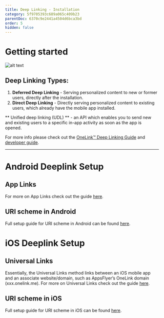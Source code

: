 ```yaml
---
title: Deep Linking - Installation
category: 5f9705393c689a065c409b23
parentDoc: 6370c9e2441a4504d6bca3bd
order: 5
hidden: false
---
```


# Getting started

    
![alt text](https://massets.appsflyer.com/wp-content/uploads/2018/03/21101417/app-installed-Recovered.png "")


## Deep Linking Types:
1. **Deferred Deep Linking** - Serving personalized content to new or former users, directly after the installation. 
2. **Direct Deep Linking** - Directly serving personalized content to existing users, which already have the mobile app installed.

** Unified deep linking (UDL) ** - an  API which enables you to send new and existing users to a specific in-app activity as soon as the app is opened.

For more info please check out the [OneLink™ Deep Linking Guide](https://support.appsflyer.com/hc/en-us/articles/208874366-OneLink-Deep-Linking-Guide#Intro) and [developer guide](https://dev.appsflyer.com/hc/docs/getting-started-1).

---

#  Android Deeplink Setup
    
## App Links
For more on App Links check out the guide [here](https://dev.appsflyer.com/hc/docs/initial-setup-for-deep-linking-and-deferred-deep-linking#procedures-for-android-app-links).

##  URI scheme in Android

Full setup guide for URI scheme in Android can be found [here](https://dev.appsflyer.com/hc/docs/initial-setup-for-deep-linking-and-deferred-deep-linking#procedures-for-uri-scheme).

#  iOS Deeplink Setup

## Universal Links 

Essentially, the Universal Links method links between an iOS mobile app and an associate website/domain, such as AppsFlyer’s OneLink domain (xxx.onelink.me). For more on Universal Links check out the guide [here](https://dev.appsflyer.com/hc/docs/dl_android_init_setup#procedures-for-uri-scheme).

## URI scheme in iOS

Full setup guide for URI scheme in iOS can be found [here](https://dev.appsflyer.com/hc/docs/dl_ios_init_setup#procedures-for-uri-scheme).
